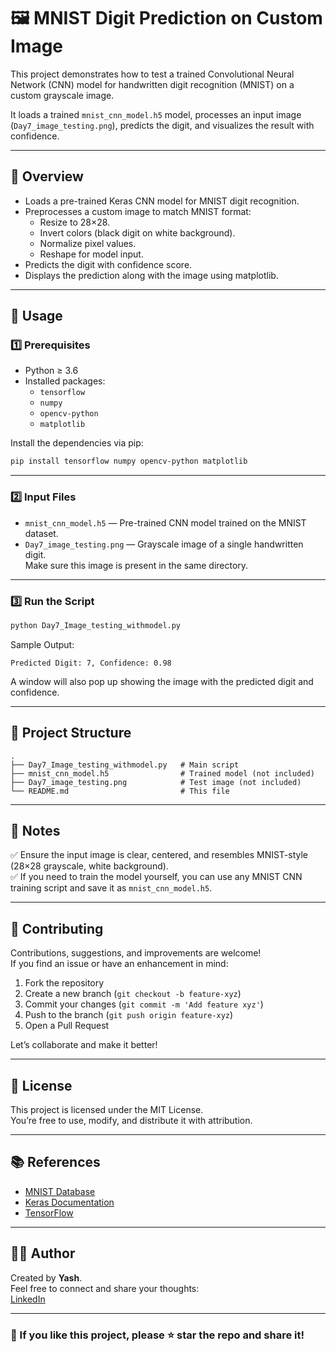 
# 🖼️ MNIST Digit Prediction on Custom Image

This project demonstrates how to test a trained Convolutional Neural Network (CNN) model for handwritten digit recognition (MNIST) on a custom grayscale image.  

It loads a trained `mnist_cnn_model.h5` model, processes an input image (`Day7_image_testing.png`), predicts the digit, and visualizes the result with confidence.

---

## 📄 Overview

- Loads a pre-trained Keras CNN model for MNIST digit recognition.
- Preprocesses a custom image to match MNIST format:
  - Resize to 28×28.
  - Invert colors (black digit on white background).
  - Normalize pixel values.
  - Reshape for model input.
- Predicts the digit with confidence score.
- Displays the prediction along with the image using matplotlib.

---

## 🚀 Usage

### 1️⃣ Prerequisites

- Python ≥ 3.6
- Installed packages:
  - `tensorflow`
  - `numpy`
  - `opencv-python`
  - `matplotlib`

Install the dependencies via pip:
```bash
pip install tensorflow numpy opencv-python matplotlib
```

---

### 2️⃣ Input Files

- `mnist_cnn_model.h5` — Pre-trained CNN model trained on the MNIST dataset.
- `Day7_image_testing.png` — Grayscale image of a single handwritten digit.  
  Make sure this image is present in the same directory.

---

### 3️⃣ Run the Script

```bash
python Day7_Image_testing_withmodel.py
```

Sample Output:
```
Predicted Digit: 7, Confidence: 0.98
```

A window will also pop up showing the image with the predicted digit and confidence.

---

## 📂 Project Structure

```
.
├── Day7_Image_testing_withmodel.py   # Main script
├── mnist_cnn_model.h5                # Trained model (not included)
├── Day7_image_testing.png            # Test image (not included)
└── README.md                         # This file
```

---

## 📝 Notes

✅ Ensure the input image is clear, centered, and resembles MNIST-style (28×28 grayscale, white background).  
✅ If you need to train the model yourself, you can use any MNIST CNN training script and save it as `mnist_cnn_model.h5`.

---

## 🤝 Contributing

Contributions, suggestions, and improvements are welcome!  
If you find an issue or have an enhancement in mind:

1. Fork the repository
2. Create a new branch (`git checkout -b feature-xyz`)
3. Commit your changes (`git commit -m 'Add feature xyz'`)
4. Push to the branch (`git push origin feature-xyz`)
5. Open a Pull Request

Let’s collaborate and make it better!

---

## 📜 License

This project is licensed under the MIT License.  
You’re free to use, modify, and distribute it with attribution.

---

## 📚 References

- [MNIST Database](http://yann.lecun.com/exdb/mnist/)
- [Keras Documentation](https://keras.io/)
- [TensorFlow](https://www.tensorflow.org/)

---

## 👨‍💻 Author

Created by **Yash**.  
Feel free to connect and share your thoughts:  
[LinkedIn](https://www.linkedin.com/in/yash-pal-since2004)

---

### 🌟 If you like this project, please ⭐ star the repo and share it!
